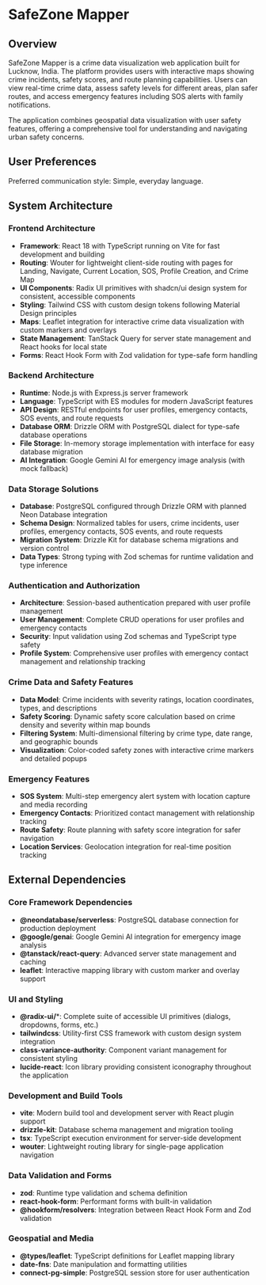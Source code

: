# SafeZone Mapper

## Overview

SafeZone Mapper is a crime data visualization web application built for Lucknow, India. The platform provides users with interactive maps showing crime incidents, safety scores, and route planning capabilities. Users can view real-time crime data, assess safety levels for different areas, plan safer routes, and access emergency features including SOS alerts with family notifications.

The application combines geospatial data visualization with user safety features, offering a comprehensive tool for understanding and navigating urban safety concerns.

## User Preferences

Preferred communication style: Simple, everyday language.

## System Architecture

### Frontend Architecture
- **Framework**: React 18 with TypeScript running on Vite for fast development and building
- **Routing**: Wouter for lightweight client-side routing with pages for Landing, Navigate, Current Location, SOS, Profile Creation, and Crime Map
- **UI Components**: Radix UI primitives with shadcn/ui design system for consistent, accessible components
- **Styling**: Tailwind CSS with custom design tokens following Material Design principles
- **Maps**: Leaflet integration for interactive crime data visualization with custom markers and overlays
- **State Management**: TanStack Query for server state management and React hooks for local state
- **Forms**: React Hook Form with Zod validation for type-safe form handling

### Backend Architecture
- **Runtime**: Node.js with Express.js server framework
- **Language**: TypeScript with ES modules for modern JavaScript features
- **API Design**: RESTful endpoints for user profiles, emergency contacts, SOS events, and route requests
- **Database ORM**: Drizzle ORM with PostgreSQL dialect for type-safe database operations
- **File Storage**: In-memory storage implementation with interface for easy database migration
- **AI Integration**: Google Gemini AI for emergency image analysis (with mock fallback)

### Data Storage Solutions
- **Database**: PostgreSQL configured through Drizzle ORM with planned Neon Database integration
- **Schema Design**: Normalized tables for users, crime incidents, user profiles, emergency contacts, SOS events, and route requests
- **Migration System**: Drizzle Kit for database schema migrations and version control
- **Data Types**: Strong typing with Zod schemas for runtime validation and type inference

### Authentication and Authorization
- **Architecture**: Session-based authentication prepared with user profile management
- **User Management**: Complete CRUD operations for user profiles and emergency contacts
- **Security**: Input validation using Zod schemas and TypeScript type safety
- **Profile System**: Comprehensive user profiles with emergency contact management and relationship tracking

### Crime Data and Safety Features
- **Data Model**: Crime incidents with severity ratings, location coordinates, types, and descriptions
- **Safety Scoring**: Dynamic safety score calculation based on crime density and severity within map bounds
- **Filtering System**: Multi-dimensional filtering by crime type, date range, and geographic bounds
- **Visualization**: Color-coded safety zones with interactive crime markers and detailed popups

### Emergency Features
- **SOS System**: Multi-step emergency alert system with location capture and media recording
- **Emergency Contacts**: Prioritized contact management with relationship tracking
- **Route Safety**: Route planning with safety score integration for safer navigation
- **Location Services**: Geolocation integration for real-time position tracking

## External Dependencies

### Core Framework Dependencies
- **@neondatabase/serverless**: PostgreSQL database connection for production deployment
- **@google/genai**: Google Gemini AI integration for emergency image analysis
- **@tanstack/react-query**: Advanced server state management and caching
- **leaflet**: Interactive mapping library with custom marker and overlay support

### UI and Styling
- **@radix-ui/***: Complete suite of accessible UI primitives (dialogs, dropdowns, forms, etc.)
- **tailwindcss**: Utility-first CSS framework with custom design system integration
- **class-variance-authority**: Component variant management for consistent styling
- **lucide-react**: Icon library providing consistent iconography throughout the application

### Development and Build Tools
- **vite**: Modern build tool and development server with React plugin support
- **drizzle-kit**: Database schema management and migration tooling
- **tsx**: TypeScript execution environment for server-side development
- **wouter**: Lightweight routing library for single-page application navigation

### Data Validation and Forms
- **zod**: Runtime type validation and schema definition
- **react-hook-form**: Performant forms with built-in validation
- **@hookform/resolvers**: Integration between React Hook Form and Zod validation

### Geospatial and Media
- **@types/leaflet**: TypeScript definitions for Leaflet mapping library
- **date-fns**: Date manipulation and formatting utilities
- **connect-pg-simple**: PostgreSQL session store for user authentication